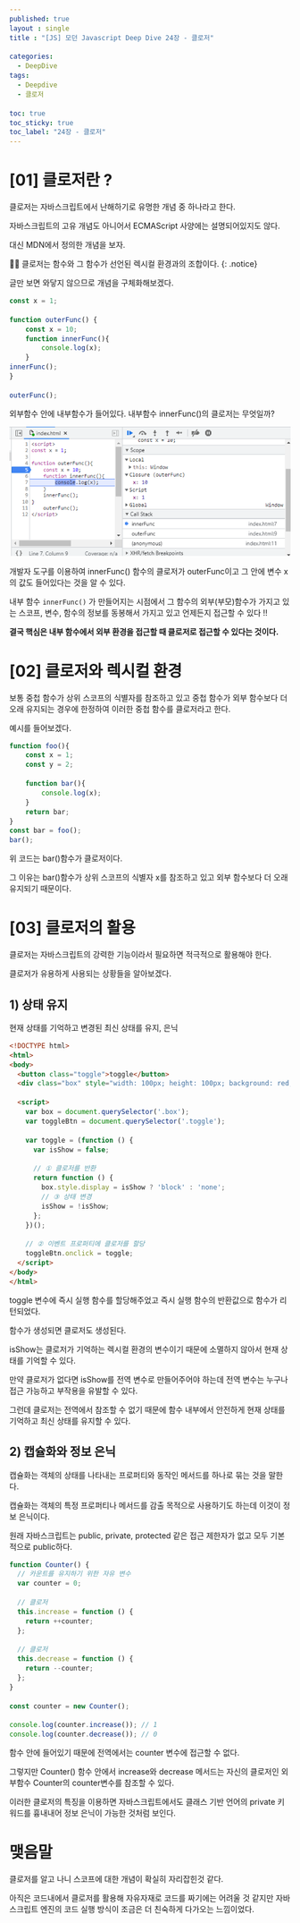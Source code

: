 ```yaml
---
published: true
layout : single
title : "[JS] 모던 Javascript Deep Dive 24장 - 클로저"

categories:
  - DeepDive
tags:
  - Deepdive
  - 클로저

toc: true
toc_sticky: true
toc_label: "24장 - 클로저"
---
```

# [01] 클로저란 ?

클로저는 자바스크립트에서 난해하기로 유명한 개념 중 하나라고 한다. 

자바스크립트의 고유 개념도 아니어서 ECMAScript 사양에는 설명되어있지도 않다.

대신 MDN에서 정의한 개념을 보자.

☝🏻 클로저는 함수와 그 함수가 선언된 렉시컬 환경과의 조합이다.
{: .notice}

글만 보면 와닿지 않으므로 개념을 구체화해보겠다.

```jsx
const x = 1;

function outerFunc() {
	const x = 10;
	function innerFunc(){
		console.log(x);
	}
innerFunc();
}

outerFunc();
```

외부함수 안에 내부함수가 들어있다. 내부함수 innerFunc()의 클로저는 무엇일까?

![Untitled](/assets/images/24-1.png)

개발자 도구를 이용하여 innerFunc() 함수의 클로저가 outerFunc이고 그 안에 변수 x 의 값도 들어있다는 것을 알 수 있다.

내부 함수 `innerFunc()` 가 만들어지는 시점에서 그 함수의 외부(부모)함수가 가지고 있는 스코프, 변수, 함수의 정보를 동봉해서 가지고 있고 언제든지 접근할 수 있다 !!

**결국 핵심은 내부 함수에서 외부 환경을 접근할 때 클로저로 접근할 수 있다는 것이다.**

# [02] 클로저와 렉시컬 환경

보통 중첩 함수가 상위 스코프의 식별자를 참조하고 있고 중첩 함수가 외부 함수보다 더 오래 유지되는 경우에 한정하여 이러한 중첩 함수를 클로저라고 한다.

예시를 들어보겠다.

```jsx
function foo(){
	const x = 1;
	const y = 2;
	
	function bar(){
		console.log(x);
	}
	return bar;
}
const bar = foo();
bar();
```

위 코드는 bar()함수가 클로저이다.

그 이유는 bar()함수가 상위 스코프의 식별자 x를 참조하고 있고 외부 함수보다 더 오래 유지되기 때문이다.

# [03] 클로저의 활용

클로저는 자바스크립트의 강력한 기능이라서 필요하면 적극적으로 활용해야 한다.

클로저가 유용하게 사용되는 상황들을 알아보겠다.

## 1) 상태 유지

현재 상태를 기억하고 변경된 최신 상태를 유지, 은닉

```html
<!DOCTYPE html>
<html>
<body>
  <button class="toggle">toggle</button>
  <div class="box" style="width: 100px; height: 100px; background: red;"></div>

  <script>
    var box = document.querySelector('.box');
    var toggleBtn = document.querySelector('.toggle');

    var toggle = (function () {
      var isShow = false;

      // ① 클로저를 반환
      return function () {
        box.style.display = isShow ? 'block' : 'none';
        // ③ 상태 변경
        isShow = !isShow;
      };
    })();

    // ② 이벤트 프로퍼티에 클로저를 할당
    toggleBtn.onclick = toggle;
  </script>
</body>
</html>
```

toggle 변수에 즉시 실행 함수를 할당해주었고 즉시 실행 함수의 반환값으로 함수가 리턴되었다.

함수가 생성되면 클로저도 생성된다.

isShow는 클로저가 기억하는 렉시컬 환경의 변수이기 때문에 소멸하지 않아서 현재 상태를 기억할 수 있다.

만약 클로저가 없다면 isShow를 전역 변수로 만들어주어야 하는데 전역 변수는 누구나 접근 가능하고 부작용을 유발할 수 있다. 

그런데 클로저는 전역에서 참조할 수 없기 때문에 함수 내부에서 안전하게 현재 상태를 기억하고 최신 상태를 유지할 수 있다.

## 2) 캡슐화와 정보 은닉

캡슐화는 객체의 상태를 나타내는 프로퍼티와 동작인 메서드를 하나로 묶는 것을 말한다. 

캡슐화는 객체의 특정 프로퍼티나 메서드를 감출 목적으로 사용하기도 하는데 이것이 정보 은닉이다.

원래 자바스크립트는 public, private, protected 같은 접근 제한자가 없고 모두 기본적으로 public하다.

```jsx
function Counter() {
  // 카운트를 유지하기 위한 자유 변수
  var counter = 0;

  // 클로저
  this.increase = function () {
    return ++counter;
  };

  // 클로저
  this.decrease = function () {
    return --counter;
  };
}

const counter = new Counter();

console.log(counter.increase()); // 1
console.log(counter.decrease()); // 0
```

함수 안에 들어있기 때문에 전역에서는 counter 변수에 접근할 수 없다. 

그렇지만 Counter() 함수 안에서 increase와 decrease 메서드는 자신의 클로저인 외부함수 Counter의 counter변수를 참조할 수 있다.

이러한 클로저의 특징을 이용하면 자바스크립트에서도 클래스 기반 언어의 private 키워드를 흉내내어 정보 은닉이 가능한 것처럼 보인다.

# 맺음말

클로저를 알고 나니 스코프에 대한 개념이 확실히 자리잡힌것 같다.

아직은 코드내에서 클로저를 활용해 자유자재로 코드를 짜기에는 어려울 것 같지만 자바스크립트 엔진의 코드 실행 방식이 조금은 더 친숙하게 다가오는 느낌이었다.
